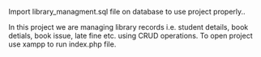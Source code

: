 Import library_managment.sql file on database to use project properly..

In this project we are managing library records i.e. student details, book detials, book issue, late fine etc. using CRUD operations.
To open project use xampp to run index.php file.
